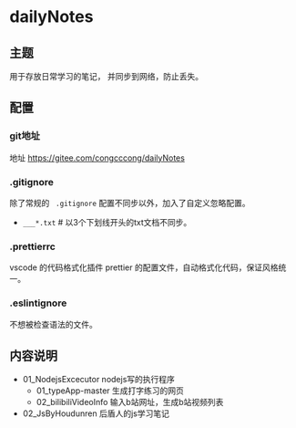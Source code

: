 # dailyNotes



## 主题

用于存放日常学习的笔记， 并同步到网络，防止丢失。



## 配置

### git地址

地址   https://gitee.com/congcccong/dailyNotes 

### .gitignore

除了常规的 ` .gitignore` 配置不同步以外，加入了自定义忽略配置。

- `___*.txt`    # 以3个下划线开头的txt文档不同步。



### .prettierrc

vscode 的代码格式化插件 prettier 的配置文件，自动格式化代码，保证风格统一。



### .eslintignore

不想被检查语法的文件。



## 内容说明

- 01_NodejsExcecutor     nodejs写的执行程序
  - 01_typeApp-master    生成打字练习的网页
  - 02_bilibiliVideoInfo     输入b站网址，生成b站视频列表
- 02_JsByHoudunren  后盾人的js学习笔记